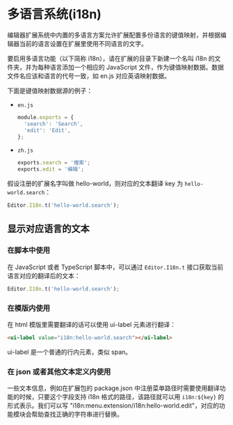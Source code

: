 # 多语言系统(i18n)

编辑器扩展系统中内置的多语言方案允许扩展配置多份语言的键值映射，并根据编辑器当前的语言设置在扩展里使用不同语言的文字。

要启用多语言功能（以下简称 i18n），请在扩展的目录下新建一个名叫 i18n 的文件夹，并为每种语言添加一个相应的 JavaScript 文件，作为键值映射数据。数据文件名应该和语言的代号一致，如 en.js 对应英语映射数据。

下面是键值映射数据源的例子：

- `en.js`

  ```javascript
  module.exports = {
    'search': 'Search',
    'edit': 'Edit',
  };
  ```

- `zh.js`

  ```javascript
  exports.search = '搜索';
  exports.edit = '编辑';
  ```

假设注册的扩展名字叫做 hello-world，则对应的文本翻译 key 为 `hello-world.search`：

```javascript
Editor.I18n.t('hello-world.search');
```

## 显示对应语言的文本

### 在脚本中使用

在 JavaScript 或者 TypeScript 脚本中，可以通过 `Editor.I18n.t` 接口获取当前语言对应的翻译后的文本：

```javascript
Editor.I18n.t('hello-world.search');
```

### 在模版内使用

在 html 模版里需要翻译的话可以使用 ui-label 元素进行翻译：

```html
<ui-label value="i18n:hello-world.search"></ui-label>
```

ui-label 是一个普通的行内元素，类似 span。

### 在 json 或者其他文本定义内使用

一些文本信息，例如在扩展包的 package.json 中注册菜单路径时需要使用翻译功能的时候，只要这个字段支持 i18n 格式的路径，该路径就可以用 `i18n:${key}` 的形式表示。我们可以写 "i18n:menu.extension/i18n:hello-world.edit"，对应的功能模块会帮助查找正确的字符串进行替换。
